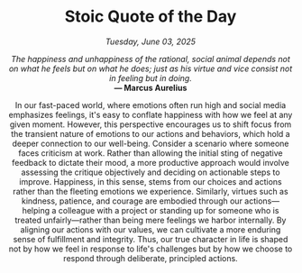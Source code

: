 <h1 align="center">Stoic Quote of the Day</h1>
<p align="center"><em><!--date-start-->Tuesday, June 03, 2025<!--date-end--></em></p>
<p align="center">
    <em><!--START_SECTION:quote-text-->
The happiness and unhappiness of the rational, social animal depends not on what he feels but on what he does; just as his virtue and vice consist not in feeling but in doing.
<!--END_SECTION:quote-text--></em><br>
    <strong>— <!--START_SECTION:quote-author-->
Marcus Aurelius
<!--END_SECTION:quote-author--></strong>
</p>

<p align="center" style="max-width:600px;margin:0 auto;">
<!--START_SECTION:quote-interpretation-->
In our fast-paced world, where emotions often run high and social media emphasizes feelings, it's easy to conflate happiness with how we feel at any given moment. However, this perspective encourages us to shift focus from the transient nature of emotions to our actions and behaviors, which hold a deeper connection to our well-being. Consider a scenario where someone faces criticism at work. Rather than allowing the initial sting of negative feedback to dictate their mood, a more productive approach would involve assessing the critique objectively and deciding on actionable steps to improve. Happiness, in this sense, stems from our choices and actions rather than the fleeting emotions we experience. Similarly, virtues such as kindness, patience, and courage are embodied through our actions—helping a colleague with a project or standing up for someone who is treated unfairly—rather than being mere feelings we harbor internally. By aligning our actions with our values, we can cultivate a more enduring sense of fulfillment and integrity. Thus, our true character in life is shaped not by how we feel in response to life's challenges but by how we choose to respond through deliberate, principled actions.
<!--END_SECTION:quote-interpretation-->
</p>
